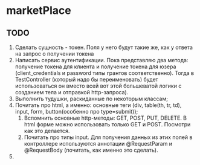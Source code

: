 # marketPlace
## TODO
1) Сделать сущность - токен. Поля у него будут такие же, как у ответа на запрос о получении токена
2) Написать сервис аутентификации. Пока представляю два метода: получение токена для клиента и получение токена для юзера (client_credentials и password типы грантов соответственно). Тогда в TestController (который надо бы переименовать) будет использоваться он вместо всей вот этой большеватой логики с созданием тела и отправкой http-запроса).
3) Выполнить тудушки, раскиданные по некоторым классам;
4) Почитать про html, а именно: основные теги (div, table(th, tr, td), input, form, button(особенно про type=submit)); 
   1) Вспомнить основные http-методы: GET, POST, PUT, DELETE. В html форме можно использовать только GET и POST. Посмотри как это делается.
   2) Почитать про типы input. Для получения данных из этих полей в контроллере используются аннотации @RequestParam и @RequestBody (почитать, как именно это сделать).
5) 